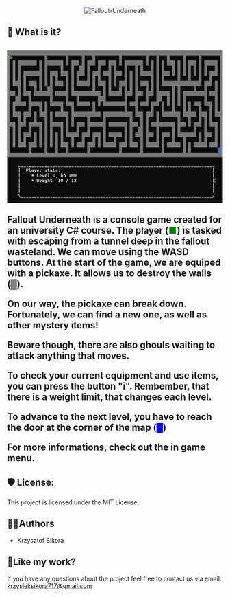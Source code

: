 <p align="center"><img src="https://socialify.git.ci/411568/Fallout-Underneath/image?custom_description=C%23+university+project+-+Fallout+Underneath+game.&description=1&language=1&name=1&pattern=Charlie+Brown&theme=Dark" alt="Fallout-Underneath" width="640" height="320" /></p>

<h2>🧐 What is it?<h2>

![Game screen](/Images/screen1.png)

Fallout Underneath is a console game created for an university C# course. 
The player (<span style="color:green">■</span>) is tasked with escaping from a tunnel deep in the fallout wasteland.
We can move using the WASD buttons. At the start of the game, we are equiped with a pickaxe. It allows us to destroy the walls (<span style="color:gray">█</span>).

On our way, the pickaxe can break down. Fortunately, we can find a new one, as well as other mystery items!

Beware though, there are also ghouls waiting to attack anything that moves. 

To check your current equipment and use items, you can press the button "i". 
Rembember, that there is a weight limit, that changes each level.

To advance to the next level, you have to reach the door at the corner of the map (<span style="color:blue">█</span>)


For more informations, check out the in game menu.


<h2>🛡️ License:</h2>

This project is licensed under the MIT License.


<h2> 🙋‍♂️Authors </h2>

- Krzysztof Sikora

<h2>💖Like my work?</h2>

If you have any questions about the project feel free to contact us via email: krzysieksikora717@gmail.com